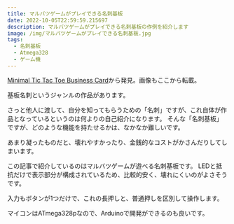 ```yaml
---
title: マルバツゲームがプレイできる名刺基板
date: 2022-10-05T22:59:59.215697
description: マルバツゲームがプレイできる名刺基板の作例を紹介します
image: /img/マルバツゲームがプレイできる名刺基板.jpg
tags:
  - 名刺基板
  - Atmega328
  - ゲーム機
---
```

[Minimal Tic Tac Toe Business Card](https://hackaday.com/2022/09/24/minimal-tic-tac-toe-business-card/)から発見。画像もここから転載。

基板名刺というジャンルの作品があります。

さっと他人に渡して、自分を知ってもらうための「名刺」ですが、これ自体が作品となっているというのは何よりの自己紹介になります。
そんな「名刺基板」ですが、どのような機能を持たせるかは、なかなか難しいです。

あまり凝ったものだと、壊れやすかったり、金銭的なコストがかさんだりしてしまいます。

この記事で紹介しているのはマルバツゲームが遊べる名刺基板です。
LEDと抵抗だけで表示部分が構成されているため、比較的安く、壊れにくいのがよさそうです。

入力もボタンが1つだけで、これの長押しと、普通押しを区別して操作します。

マイコンはATmega328pなので、Arduinoで開発ができるのも良いです。


